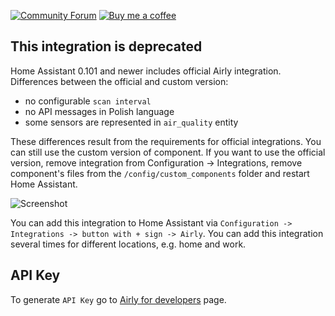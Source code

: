 [![Community Forum][forum-shield]][forum]  [![Buy me a coffee][buy-me-a-coffee-shield]][buy-me-a-coffee]

## This integration is deprecated
Home Assistant 0.101 and newer includes official Airly integration.
Differences between the official and custom version:
- no configurable `scan interval`
- no API messages in Polish language
- some sensors are represented in `air_quality` entity

These differences result from the requirements for official integrations. You can still use the custom version of component. If you want to use the official version, remove integration from Configuration -> Integrations, remove component's files from the `/config/custom_components` folder and restart Home Assistant.

![Screenshot](https://github.com/bieniu/ha-airly/blob/master/images/airly-ha.png?raw=true)

You can add this integration to Home Assistant via `Configuration -> Integrations -> button with + sign -> Airly`. You can add this integration several times for different locations, e.g. home and work.

## API Key
To generate `API Key` go to [Airly for developers](https://developer.airly.eu/register) page.

[forum]: https://community.home-assistant.io/t/airly-integration-air-quality-data/124996
[forum-shield]: https://img.shields.io/badge/community-forum-brightgreen.svg?style=popout
[buy-me-a-coffee-shield]: https://img.shields.io/static/v1.svg?label=%20&message=Buy%20me%20a%20coffee&color=6f4e37&logo=buy%20me%20a%20coffee&logoColor=white
[buy-me-a-coffee]: https://www.buymeacoffee.com/QnLdxeaqO
